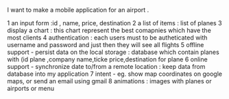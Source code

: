 
I want to make a mobile application for an airport .

1 an input form :id , name, price, destination
2 a list of items : list of planes
3 display a chart : this chart represent the best comapnies which have the most clients
4 authentication : each users must to be autheticated with username and password and just then they will see all flights
5 offline support - persist data on the local storage : database which contain planes with (id plane ,company name,ticke price,destination for plane
6 online support - synchronize date to/from a remote location : keep data from database into my application 
7 intent - eg. show map coordinates on google maps, or send an email using gmail
8 animations : images with planes or airports or menu
